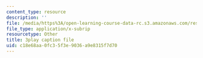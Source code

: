 ```yaml
---
content_type: resource
description: ''
file: /media/https%3A/open-learning-course-data-rc.s3.amazonaws.com/res-6-012-introduction-to-probability-spring-2018/c18e68aa0fc35f3e9036a9e8315f7d70_L_pEeYLGaP0.vtt
file_type: application/x-subrip
resourcetype: Other
title: 3play caption file
uid: c18e68aa-0fc3-5f3e-9036-a9e8315f7d70
---
```

